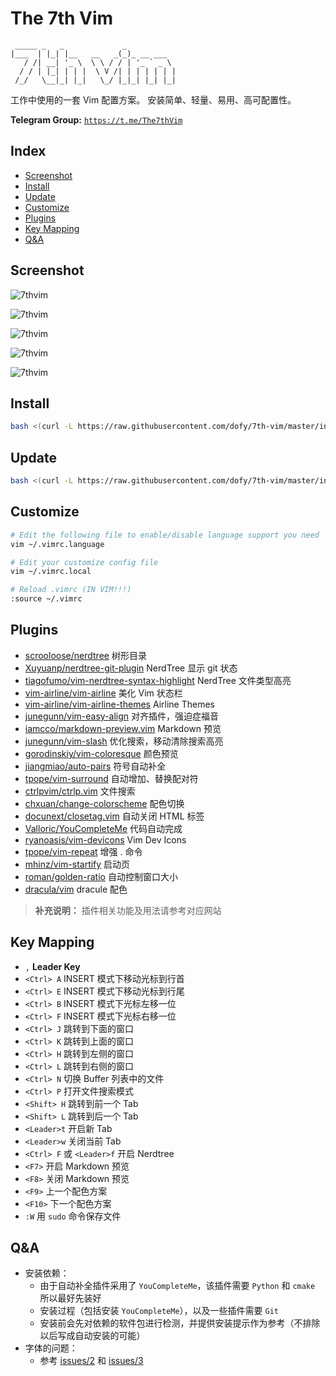 # The 7th Vim

```
 _____ _   _             _           
|___  | |_| |__   __   _(_)_ __ ___  
   / /| __| '_ \  \ \ / / | '_ ` _ \ 
  / / | |_| | | |  \ V /| | | | | | |
 /_/   \__|_| |_|   \_/ |_|_| |_| |_|
```

工作中使用的一套 Vim 配置方案。 安装简单、轻量、易用、高可配置性。

**Telegram Group:** [`https://t.me/The7thVim`](https://t.me/The7thVim)

## Index

- [Screenshot](#screenshot)
- [Install](#install)
- [Update](#update)
- [Customize](#customize)
- [Plugins](#plugins)
- [Key Mapping](#key-mapping)
- [Q&A](#qa)

## Screenshot

![7thvim][screen-shot-1]

![7thvim][screen-shot-2]

![7thvim][screen-shot-3]

![7thvim][screen-shot-4]

![7thvim][screen-shot-5]

## Install

```bash
bash <(curl -L https://raw.githubusercontent.com/dofy/7th-vim/master/install.sh) -i
```

## Update

```bash
bash <(curl -L https://raw.githubusercontent.com/dofy/7th-vim/master/install.sh) -u
```

## Customize

```bash
# Edit the following file to enable/disable language support you need
vim ~/.vimrc.language

# Edit your customize config file
vim ~/.vimrc.local

# Reload .vimrc (IN VIM!!!)
:source ~/.vimrc
```

## Plugins

- [scrooloose/nerdtree][plug1] 树形目录
- [Xuyuanp/nerdtree-git-plugin][plug2] NerdTree 显示 git 状态
- [tiagofumo/vim-nerdtree-syntax-highlight][plug3] NerdTree 文件类型高亮
- [vim-airline/vim-airline][plug4] 美化 Vim 状态栏
- [vim-airline/vim-airline-themes][plug5] Airline Themes
- [junegunn/vim-easy-align][plug6] 对齐插件，强迫症福音
- [iamcco/markdown-preview.vim][plug7] Markdown 预览
- [junegunn/vim-slash][plug8] 优化搜索，移动清除搜索高亮
- [gorodinskiy/vim-coloresque][plug9] 颜色预览
- [jiangmiao/auto-pairs][plug10] 符号自动补全
- [tpope/vim-surround][plug11] 自动增加、替换配对符
- [ctrlpvim/ctrlp.vim][plug12] 文件搜索
- [chxuan/change-colorscheme][plug13] 配色切换
- [docunext/closetag.vim][plug14] 自动关闭 HTML 标签
- [Valloric/YouCompleteMe][plug15] 代码自动完成
- [ryanoasis/vim-devicons][plug16] Vim Dev Icons
- [tpope/vim-repeat][plug17] 增强 . 命令
- [mhinz/vim-startify][plug18] 启动页
- [roman/golden-ratio][plug19] 自动控制窗口大小
- [dracula/vim][color] dracule 配色

> **补充说明：** 插件相关功能及用法请参考对应网站

## Key Mapping

- `,` **Leader Key**
- `<Ctrl> A` INSERT 模式下移动光标到行首
- `<Ctrl> E` INSERT 模式下移动光标到行尾
- `<Ctrl> B` INSERT 模式下光标左移一位
- `<Ctrl> F` INSERT 模式下光标右移一位
- `<Ctrl> J` 跳转到下面的窗口
- `<Ctrl> K` 跳转到上面的窗口
- `<Ctrl> H` 跳转到左侧的窗口
- `<Ctrl> L` 跳转到右侧的窗口
- `<Ctrl> N` 切换 Buffer 列表中的文件
- `<Ctrl> P` 打开文件搜索模式
- `<Shift> H` 跳转到前一个 Tab
- `<Shift> L` 跳转到后一个 Tab
- `<Leader>t` 开启新 Tab
- `<Leader>w` 关闭当前 Tab
- `<Ctrl> F` 或 `<Leader>f` 开启 Nerdtree
- `<F7>` 开启 Markdown 预览
- `<F8>` 关闭 Markdown 预览
- `<F9>` 上一个配色方案
- `<F10>` 下一个配色方案
- `:W` 用 `sudo` 命令保存文件

## Q&A

- 安装依赖：
  - 由于自动补全插件采用了 `YouCompleteMe`，该插件需要 `Python` 和 `cmake` 所以最好先装好
  - 安装过程（包括安装 `YouCompleteMe`），以及一些插件需要 `Git`
  - 安装前会先对依赖的软件包进行检测，并提供安装提示作为参考（不排除以后写成自动安装的可能）
- 字体的问题：
  - 参考 [issues/2][issues2] 和 [issues/3][issues3]


[screen-shot-1]: https://user-images.githubusercontent.com/344197/34291096-a2814680-e735-11e7-910d-b1eefae0b990.png
[screen-shot-2]: https://user-images.githubusercontent.com/344197/34291098-a32023d6-e735-11e7-9fd5-285b4939c1c8.png
[screen-shot-3]: https://user-images.githubusercontent.com/344197/34291097-a2da1aa8-e735-11e7-9a5e-7629a6507663.png
[screen-shot-4]: https://user-images.githubusercontent.com/344197/34291099-a37b0102-e735-11e7-9ee4-e03b7f180af0.png
[screen-shot-5]: https://user-images.githubusercontent.com/344197/34291095-a2399ca4-e735-11e7-9883-6b1a27364fe4.png
[plug1]: https://github.com/scrooloose/nerdtree
[plug2]: https://github.com/Xuyuanp/nerdtree-git-plugin
[plug3]: https://github.com/tiagofumo/vim-nerdtree-syntax-highlight
[plug4]: https://github.com/vim-airline/vim-airline
[plug5]: https://github.com/vim-airline/vim-airline-themes
[plug6]: https://github.com/junegunn/vim-easy-align
[plug7]: https://github.com/iamcco/markdown-preview.vim
[plug8]: https://github.com/junegunn/vim-slash
[plug9]: https://github.com/gorodinskiy/vim-coloresque
[plug10]: https://github.com/jiangmiao/auto-pairs
[plug11]: https://github.com/tpope/vim-surround
[plug12]: https://github.com/ctrlpvim/ctrlp.vim
[plug13]: https://github.com/chxuan/change-colorscheme
[plug14]: https://github.com/docunext/closetag.vim
[plug15]: https://github.com/Valloric/YouCompleteMe
[plug16]: https://github.com/ryanoasis/vim-devicons
[plug17]: https://github.com/tpope/vim-repeat
[plug18]: https://github.com/mhinz/vim-startify
[plug19]: https://github.com/roman/golden-ratio
[color]: https://github.com/dracula/vim
[issues2]: https://github.com/dofy/7th-vim/issues/2
[issues3]: https://github.com/dofy/7th-vim/issues/3
